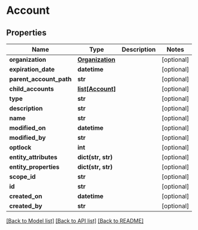 # Account

## Properties
Name | Type | Description | Notes
------------ | ------------- | ------------- | -------------
**organization** | [**Organization**](Organization.md) |  | [optional] 
**expiration_date** | **datetime** |  | [optional] 
**parent_account_path** | **str** |  | [optional] 
**child_accounts** | [**list[Account]**](Account.md) |  | [optional] 
**type** | **str** |  | [optional] 
**description** | **str** |  | [optional] 
**name** | **str** |  | [optional] 
**modified_on** | **datetime** |  | [optional] 
**modified_by** | **str** |  | [optional] 
**optlock** | **int** |  | [optional] 
**entity_attributes** | **dict(str, str)** |  | [optional] 
**entity_properties** | **dict(str, str)** |  | [optional] 
**scope_id** | **str** |  | [optional] 
**id** | **str** |  | [optional] 
**created_on** | **datetime** |  | [optional] 
**created_by** | **str** |  | [optional] 

[[Back to Model list]](../README.md#documentation-for-models) [[Back to API list]](../README.md#documentation-for-api-endpoints) [[Back to README]](../README.md)


